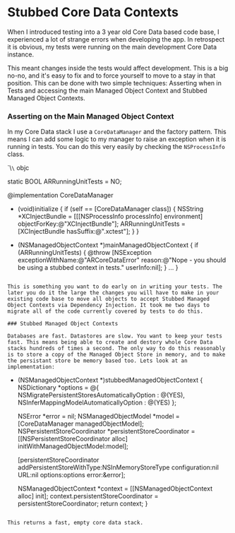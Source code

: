 # Stubbed Core Data Contexts

When I introduced testing into a 3 year old Core Data based code base, I experienced a lot of strange errors when developing the app. In retrospect it is obvious, my tests were running on the main development Core Data instance.

This meant changes inside the tests would affect development. This is a big no-no, and it's easy to fix and to force yourself to move to a stay in that position. This can be done with two simple techniques: Asserting when in Tests and accessing the main Managed Object Context and Stubbed Managed Object Contexts.

### Asserting on the Main Managed Object Context

In my Core Data stack I use a `CoreDataManager` and the factory pattern. This means I can add some logic to my manager to raise an exception when it is running in tests. You can do this very easily by checking the `NSProcessInfo` class.

\`\\`\` objc

static BOOL ARRunningUnitTests = NO;

@implementation CoreDataManager

+ (void)initialize
{
	if (self == [CoreDataManager class]) {
	    NSString *XCInjectBundle = [[[NSProcessInfo processInfo] environment] objectForKey:@"XCInjectBundle"];
	    ARRunningUnitTests = [XCInjectBundle hasSuffix:@".xctest"];
	}
}

+ (NSManagedObjectContext \*)mainManagedObjectContext
{
	if (ARRunningUnitTests) {
	    @throw [NSException exceptionWithName:@"ARCoreDataError" reason:@"Nope - you should be using a stubbed context in tests." userInfo:nil];
	}
	...
}
```

This is something you want to do early on in writing your tests. The later you do it the large the changes you will have to make in your existing code base to move all objects to accept Stubbed Managed Object Contexts via Dependency Injection. It took me two days to migrate all of the code currently covered by tests to do this.

### Stubbed Managed Object Contexts

Databases are fast. Datastores are slow. You want to keep your tests fast. This means being able to create and destory whole Core Data stacks hundreds of times a second. The only way to do this reasonably is to store a copy of the Managed Object Store in memory, and to make the persistant store be memory based too. Lets look at an implementation:

```
+ (NSManagedObjectContext \*)stubbedManagedObjectContext
{
	NSDictionary *options = @{
	    NSMigratePersistentStoresAutomaticallyOption : @(YES),
	    NSInferMappingModelAutomaticallyOption : @(YES)
	};
	
	NSError *error = nil;
	NSManagedObjectModel *model = [CoreDataManager managedObjectModel];
	NSPersistentStoreCoordinator *persistentStoreCoordinator = [[NSPersistentStoreCoordinator alloc] initWithManagedObjectModel:model];
	
	[persistentStoreCoordinator addPersistentStoreWithType:NSInMemoryStoreType
	                                              configuration:nil
	                                                        URL:nil
	                                                    options:options
	                                                      error:&error];
	
	NSManagedObjectContext *context = [[NSManagedObjectContext alloc] init];
	context.persistentStoreCoordinator = persistentStoreCoordinator;
	return context;
}

```

This returns a fast, empty core data stack.